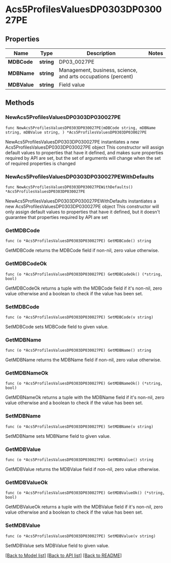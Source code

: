 # Acs5ProfilesValuesDP0303DP030027PE

## Properties

Name | Type | Description | Notes
------------ | ------------- | ------------- | -------------
**MDBCode** | **string** | DP03_0027PE | 
**MDBName** | **string** | Management, business, science, and arts occupations (percent) | 
**MDBValue** | **string** | Field value | 

## Methods

### NewAcs5ProfilesValuesDP0303DP030027PE

`func NewAcs5ProfilesValuesDP0303DP030027PE(mDBCode string, mDBName string, mDBValue string, ) *Acs5ProfilesValuesDP0303DP030027PE`

NewAcs5ProfilesValuesDP0303DP030027PE instantiates a new Acs5ProfilesValuesDP0303DP030027PE object
This constructor will assign default values to properties that have it defined,
and makes sure properties required by API are set, but the set of arguments
will change when the set of required properties is changed

### NewAcs5ProfilesValuesDP0303DP030027PEWithDefaults

`func NewAcs5ProfilesValuesDP0303DP030027PEWithDefaults() *Acs5ProfilesValuesDP0303DP030027PE`

NewAcs5ProfilesValuesDP0303DP030027PEWithDefaults instantiates a new Acs5ProfilesValuesDP0303DP030027PE object
This constructor will only assign default values to properties that have it defined,
but it doesn't guarantee that properties required by API are set

### GetMDBCode

`func (o *Acs5ProfilesValuesDP0303DP030027PE) GetMDBCode() string`

GetMDBCode returns the MDBCode field if non-nil, zero value otherwise.

### GetMDBCodeOk

`func (o *Acs5ProfilesValuesDP0303DP030027PE) GetMDBCodeOk() (*string, bool)`

GetMDBCodeOk returns a tuple with the MDBCode field if it's non-nil, zero value otherwise
and a boolean to check if the value has been set.

### SetMDBCode

`func (o *Acs5ProfilesValuesDP0303DP030027PE) SetMDBCode(v string)`

SetMDBCode sets MDBCode field to given value.


### GetMDBName

`func (o *Acs5ProfilesValuesDP0303DP030027PE) GetMDBName() string`

GetMDBName returns the MDBName field if non-nil, zero value otherwise.

### GetMDBNameOk

`func (o *Acs5ProfilesValuesDP0303DP030027PE) GetMDBNameOk() (*string, bool)`

GetMDBNameOk returns a tuple with the MDBName field if it's non-nil, zero value otherwise
and a boolean to check if the value has been set.

### SetMDBName

`func (o *Acs5ProfilesValuesDP0303DP030027PE) SetMDBName(v string)`

SetMDBName sets MDBName field to given value.


### GetMDBValue

`func (o *Acs5ProfilesValuesDP0303DP030027PE) GetMDBValue() string`

GetMDBValue returns the MDBValue field if non-nil, zero value otherwise.

### GetMDBValueOk

`func (o *Acs5ProfilesValuesDP0303DP030027PE) GetMDBValueOk() (*string, bool)`

GetMDBValueOk returns a tuple with the MDBValue field if it's non-nil, zero value otherwise
and a boolean to check if the value has been set.

### SetMDBValue

`func (o *Acs5ProfilesValuesDP0303DP030027PE) SetMDBValue(v string)`

SetMDBValue sets MDBValue field to given value.



[[Back to Model list]](../README.md#documentation-for-models) [[Back to API list]](../README.md#documentation-for-api-endpoints) [[Back to README]](../README.md)


